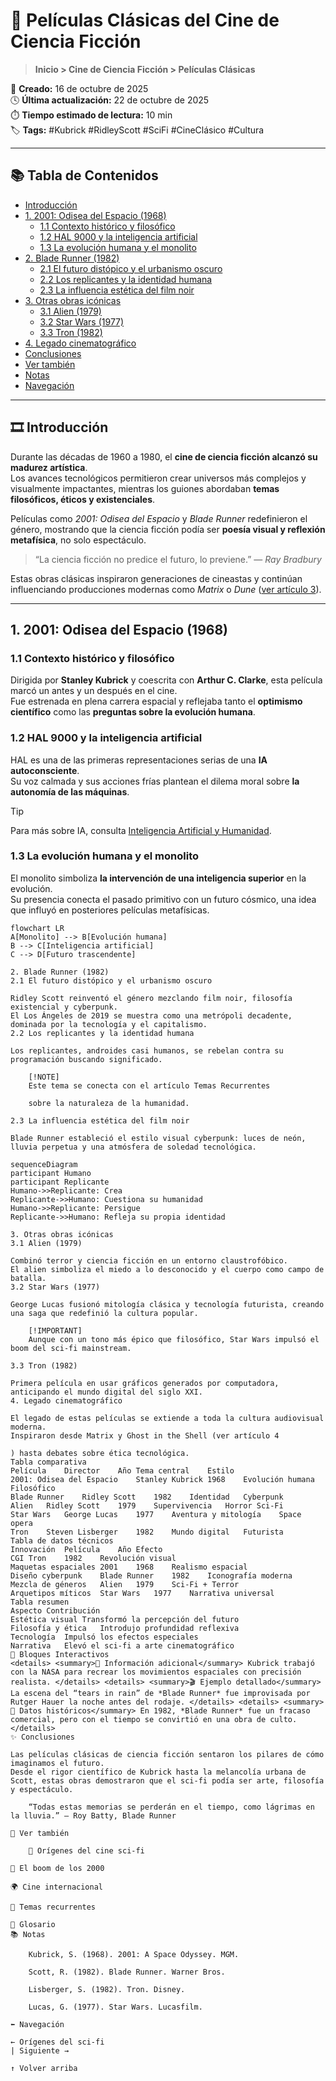# 🤖 Películas Clásicas del Cine de Ciencia Ficción

> **Inicio > Cine de Ciencia Ficción > Películas Clásicas**

📅 **Creado:** 16 de octubre de 2025  
🕓 **Última actualización:** 22 de octubre de 2025  
⏱️ **Tiempo estimado de lectura:** 10 min  
🏷️ **Tags:** #Kubrick #RidleyScott #SciFi #CineClásico #Cultura

---

## 📚 Tabla de Contenidos
- [Introducción](#introducción)
- [1. 2001: Odisea del Espacio (1968)](#1-2001-odisea-del-espacio-1968)
  - [1.1 Contexto histórico y filosófico](#11-contexto-histórico-y-filosófico)
  - [1.2 HAL 9000 y la inteligencia artificial](#12-hal-9000-y-la-inteligencia-artificial)
  - [1.3 La evolución humana y el monolito](#13-la-evolución-humana-y-el-monolito)
- [2. Blade Runner (1982)](#2-blade-runner-1982)
  - [2.1 El futuro distópico y el urbanismo oscuro](#21-el-futuro-distópico-y-el-urbanismo-oscuro)
  - [2.2 Los replicantes y la identidad humana](#22-los-replicantes-y-la-identidad-humana)
  - [2.3 La influencia estética del film noir](#23-la-influencia-estética-del-film-noir)
- [3. Otras obras icónicas](#3-otras-obras-icónicas)
  - [3.1 Alien (1979)](#31-alien-1979)
  - [3.2 Star Wars (1977)](#32-star-wars-1977)
  - [3.3 Tron (1982)](#33-tron-1982)
- [4. Legado cinematográfico](#4-legado-cinematográfico)
- [Conclusiones](#conclusiones)
- [Ver también](#ver-también)
- [Notas](#notas)
- [Navegación](#navegación)

---

## 🎞️ Introducción

Durante las décadas de 1960 a 1980, el **cine de ciencia ficción alcanzó su madurez artística**.  
Los avances tecnológicos permitieron crear universos más complejos y visualmente impactantes, mientras los guiones abordaban **temas filosóficos, éticos y existenciales**.  

Películas como *2001: Odisea del Espacio* y *Blade Runner* redefinieron el género, mostrando que la ciencia ficción podía ser **poesía visual y reflexión metafísica**, no solo espectáculo.  

> “La ciencia ficción no predice el futuro, lo previene.” — *Ray Bradbury*

Estas obras clásicas inspiraron generaciones de cineastas y continúan influenciando producciones modernas como *Matrix* o *Dune* ([ver artículo 3](articulo-3.md)).

---

## 1. 2001: Odisea del Espacio (1968)

### 1.1 Contexto histórico y filosófico

Dirigida por **Stanley Kubrick** y coescrita con **Arthur C. Clarke**, esta película marcó un antes y un después en el cine.  
Fue estrenada en plena carrera espacial y reflejaba tanto el **optimismo científico** como las **preguntas sobre la evolución humana**.

### 1.2 HAL 9000 y la inteligencia artificial

HAL es una de las primeras representaciones serias de una **IA autoconsciente**.  
Su voz calmada y sus acciones frías plantean el dilema moral sobre **la autonomía de las máquinas**.  
> [!TIP]
> Para más sobre IA, consulta [Inteligencia Artificial y Humanidad](articulo-5.md#inteligencia-artificial-y-humanidad).

### 1.3 La evolución humana y el monolito

El monolito simboliza **la intervención de una inteligencia superior** en la evolución.  
Su presencia conecta el pasado primitivo con un futuro cósmico, una idea que influyó en posteriores películas metafísicas.

```mermaid
flowchart LR
A[Monolito] --> B[Evolución humana]
B --> C[Inteligencia artificial]
C --> D[Futuro trascendente]

2. Blade Runner (1982)
2.1 El futuro distópico y el urbanismo oscuro

Ridley Scott reinventó el género mezclando film noir, filosofía existencial y cyberpunk.
El Los Ángeles de 2019 se muestra como una metrópoli decadente, dominada por la tecnología y el capitalismo.
2.2 Los replicantes y la identidad humana

Los replicantes, androides casi humanos, se rebelan contra su programación buscando significado.

    [!NOTE]
    Este tema se conecta con el artículo Temas Recurrentes

    sobre la naturaleza de la humanidad.

2.3 La influencia estética del film noir

Blade Runner estableció el estilo visual cyberpunk: luces de neón, lluvia perpetua y una atmósfera de soledad tecnológica.

sequenceDiagram
participant Humano
participant Replicante
Humano->>Replicante: Crea
Replicante->>Humano: Cuestiona su humanidad
Humano->>Replicante: Persigue
Replicante->>Humano: Refleja su propia identidad

3. Otras obras icónicas
3.1 Alien (1979)

Combinó terror y ciencia ficción en un entorno claustrofóbico.
El alien simboliza el miedo a lo desconocido y el cuerpo como campo de batalla.
3.2 Star Wars (1977)

George Lucas fusionó mitología clásica y tecnología futurista, creando una saga que redefinió la cultura popular.

    [!IMPORTANT]
    Aunque con un tono más épico que filosófico, Star Wars impulsó el boom del sci-fi mainstream.

3.3 Tron (1982)

Primera película en usar gráficos generados por computadora, anticipando el mundo digital del siglo XXI.
4. Legado cinematográfico

El legado de estas películas se extiende a toda la cultura audiovisual moderna.
Inspiraron desde Matrix y Ghost in the Shell (ver artículo 4

) hasta debates sobre ética tecnológica.
Tabla comparativa
Película	Director	Año	Tema central	Estilo
2001: Odisea del Espacio	Stanley Kubrick	1968	Evolución humana	Filosófico
Blade Runner	Ridley Scott	1982	Identidad	Cyberpunk
Alien	Ridley Scott	1979	Supervivencia	Horror Sci-Fi
Star Wars	George Lucas	1977	Aventura y mitología	Space opera
Tron	Steven Lisberger	1982	Mundo digital	Futurista
Tabla de datos técnicos
Innovación	Película	Año	Efecto
CGI	Tron	1982	Revolución visual
Maquetas espaciales	2001	1968	Realismo espacial
Diseño cyberpunk	Blade Runner	1982	Iconografía moderna
Mezcla de géneros	Alien	1979	Sci-Fi + Terror
Arquetipos míticos	Star Wars	1977	Narrativa universal
Tabla resumen
Aspecto	Contribución
Estética visual	Transformó la percepción del futuro
Filosofía y ética	Introdujo profundidad reflexiva
Tecnología	Impulsó los efectos especiales
Narrativa	Elevó el sci-fi a arte cinematográfico
💬 Bloques Interactivos
<details> <summary>🧠 Información adicional</summary> Kubrick trabajó con la NASA para recrear los movimientos espaciales con precisión realista. </details> <details> <summary>🎬 Ejemplo detallado</summary> La escena del “tears in rain” de *Blade Runner* fue improvisada por Rutger Hauer la noche antes del rodaje. </details> <details> <summary>📜 Datos históricos</summary> En 1982, *Blade Runner* fue un fracaso comercial, pero con el tiempo se convirtió en una obra de culto. </details>
✨ Conclusiones

Las películas clásicas de ciencia ficción sentaron los pilares de cómo imaginamos el futuro.
Desde el rigor científico de Kubrick hasta la melancolía urbana de Scott, estas obras demostraron que el sci-fi podía ser arte, filosofía y espectáculo.

    “Todas estas memorias se perderán en el tiempo, como lágrimas en la lluvia.” — Roy Batty, Blade Runner

🔗 Ver también

    🌠 Orígenes del cine sci-fi

💾 El boom de los 2000

🌍 Cine internacional

🧠 Temas recurrentes

📘 Glosario
📚 Notas

    Kubrick, S. (1968). 2001: A Space Odyssey. MGM.

    Scott, R. (1982). Blade Runner. Warner Bros.

    Lisberger, S. (1982). Tron. Disney.

    Lucas, G. (1977). Star Wars. Lucasfilm.

⬅️ Navegación

← Orígenes del sci-fi
| Siguiente →

↑ Volver arriba
